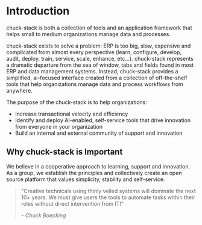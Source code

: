 # Introduction

chuck-stack is both a collection of tools and an application framework that helps small to medium organizations manage data and processes.

chuck-stack exists to solve a problem: ERP is too big, slow, expensive and complicated from almost every perspective (learn, configure, develop, audit, deploy, train, service, scale, enhance, etc...). chuck-stack represents a dramatic departure from the sea of window, tabs and fields found in most ERP and data management systems. Instead, chuck-stack provides a simplified, ai-focused interface created from a collection of off-the-shelf tools that help organizations manage data and process workflows from anywhere.

The purpose of the chuck-stack is to help organizations:

- Increase transactional velocity and efficiency
- Identify and deploy AI-enabled, self-service tools that drive innovation from everyone in your organization
- Build an internal and external community of support and innovation

## Why chuck-stack is Important

We believe in a cooperative approach to learning, support and innovation. As a group, we establish the principles and collectively create an open source platform that values simplicity, stability and self-service.

> "Creative technicals using thinly veiled systems will dominate the next 10+ years. We must give users the tools to automate tasks within their roles without direct intervention from IT!"
>
> \- *Chuck Boecking*
